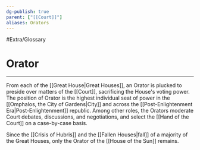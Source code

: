 ```yaml
---
dg-publish: true
parent: ["[[Court]]"]
aliases: Orators
---
```

#Extra/Glossary
# Orator

---

From each of the [[Great House|Great Houses]], an Orator is plucked to preside over matters of the [[Court]], sacrificing the House's voting power. The position of Orator is the highest individual seat of power in the [[Omphalos, the City of Gardens|City]] and across the [[Post-Enlightenment Era|Post-Enlightenment]] republic. Among other roles, the Orators moderate Court debates, discussions, and negotiations, and select the [[Hand of the Court]] on a case-by-case basis.

Since the [[Crisis of Hubris]] and the [[Fallen Houses|fall]] of a majority of the Great Houses, only the Orator of the [[House of the Sun]] remains.
